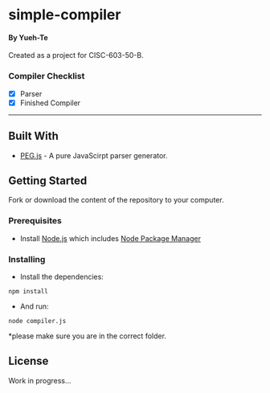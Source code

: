 # simple-compiler

#### By Yueh-Te

Created as a project for CISC-603-50-B.

### Compiler Checklist

- [x] Parser
- [x] Finished Compiler

---

## Built With

* [PEG.js] - A pure JavaScirpt parser generator.

## Getting Started

Fork or download the content of the repository to your computer.

### Prerequisites

- Install [Node.js] which includes [Node Package Manager][npm]

### Installing

- Install the dependencies:

```
npm install
```

- And run:

```
node compiler.js
```
*please make sure you are in the correct folder.

## License

Work in progress...

[node.js]: https://nodejs.org/
[npm]: https://www.npmjs.com/get-npm
[PEG.js]: https://pegjs.org/documentation

